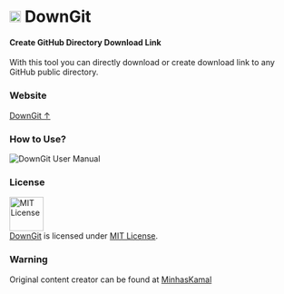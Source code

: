 <h1> <img src="https://github.com/pakchano/DownGit/raw/master/res/images/downgit.png" width="20" height=auto /> DownGit </h1>

#### Create GitHub Directory Download Link

With this tool you can directly download or create download link to any GitHub public directory.

### Website

[DownGit ↑](https://pakchano.github.io/DownGit)

### How to Use?

![DownGit User Manual](https://cloud.githubusercontent.com/assets/5456665/17822364/940bded8-6678-11e6-9603-b84d75bccec1.gif)

### License
<a rel="license" href="https://opensource.org/licenses/MIT"><img alt="MIT License" src="https://cloud.githubusercontent.com/assets/5456665/18950087/fbe0681a-865f-11e6-9552-e59d038d5913.png" width="60em" height=auto/></a><br/><a href="https://github.com/pakchano/DownGit">DownGit</a> is licensed under <a rel="license" href="https://opensource.org/licenses/MIT">MIT License</a>.


### Warning
Original content creator can be found at
[MinhasKamal](https://https://github.com/MinhasKamal/DownGit)